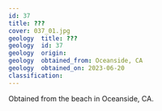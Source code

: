 ```yaml
---
id: 37 
title: ???
cover: 037_01.jpg
geology  title: ???
geology  id: 37
geology  origin: 
geology  obtained_from: Oceanside, CA
geology  obtained_on: 2023-06-20
classification:
---
```


Obtained from the beach in Oceanside, CA.
